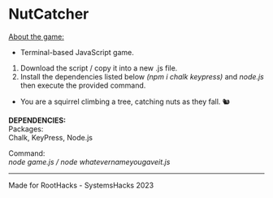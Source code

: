# NutCatcher
<ins>About the game:</ins>
<br>
- Terminal-based JavaScript game. <br>
1. Download the script / copy it into a new .js file. 
2. Install the dependencies listed below <i>(npm i chalk keypress)</i> and <i>node.js</i> then execute the provided command.
- You are a squirrel climbing a tree, catching nuts as they fall. 🐿️

<b>DEPENDENCIES:</b>
<br>
Packages: <br>
Chalk, KeyPress, Node.js <br>

Command: <br>
<i>node game.js / node whatevernameyougaveit.js</i>

---

Made for RootHacks - SystemsHacks 2023
